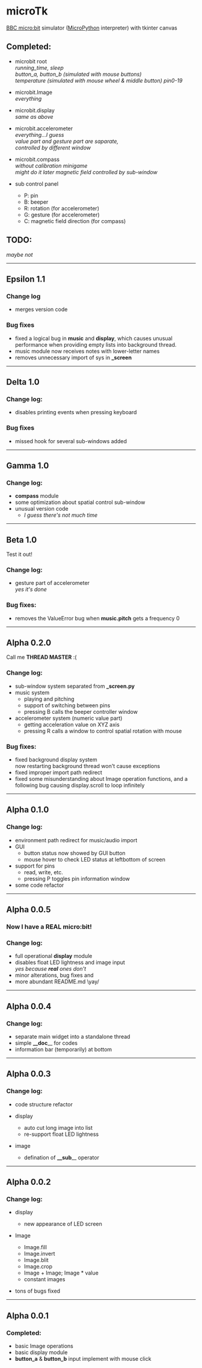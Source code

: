 # microTk
[BBC micro:bit](https://microbit.org/) simulator ([MicroPython](http://python.microbit.org) interpreter) with tkinter canvas

## Completed:

* microbit root  
_running_time, sleep  
button_a, button_b (simulated with mouse buttons)  
temperature (simulated with mouse wheel & middle button)
pin0-19_

* microbit.Image  
_everything_

* microbit.display  
_same as above_

* microbit.accelerometer  
_everything...I guess  
value part and gesture part are saparate,   
controlled by different window_

* microbit.compass  
_without calibration minigame  
might do it later
magnetic field controlled by sub-window_

* sub control panel  
   * P: pin
   * B: beeper
   * R: rotation (for accelerometer)
   * G: gesture (for accelerometer)
   * C: magnetic field direction (for compass)

## TODO:
_maybe not_

***

## Epsilon 1.1
### Change log
* merges version code

### Bug fixes
* fixed a logical bug in __music__ and __display__, which causes unusual performance when providing empty lists into background thread.
* music module now receives notes with lower-letter names
* removes unnecessary import of sys in __\_screen__

***

## Delta 1.0
### Change log:
* disables printing events when pressing keyboard

### Bug fixes
* missed hook for several sub-windows added

***

## Gamma 1.0
### Change log:
* __compass__ module
* some optimization about spatial control sub-window
* unusual version code
    * _I guess there's not much time_

***

## Beta 1.0
Test it out!
### Change log:
* gesture part of accelerometer  
_yes it's done_

### Bug fixes:
* removes the ValueError bug when __music.pitch__ gets a frequency 0

***

## Alpha 0.2.0
Call me __THREAD MASTER__ :(
### Change log:
* sub-window system separated from __\_screen.py__
* music system  
    * playing and pitching
    * support of switching between pins
    * pressing B calls the beeper controller window
* accelerometer system (numeric value part)
    * getting acceleration value on XYZ axis
    * pressing R calls a  window to control spatial rotation with mouse

### Bug fixes:
* fixed background display system  
    now restarting background thread won't cause exceptions
* fixed improper import path redirect
* fixed some misunderstanding about Image operation functions, and a following bug causing display.scroll to loop infinitely

***

## Alpha 0.1.0
### Change log: 
* environment path redirect for music/audio import
* GUI
    * button status now showed by GUI button
    * mouse hover to check LED status at leftbottom of screen
* support for pins
    * read, write, etc.
    * pressing P toggles pin information window
* some code refactor

***

## Alpha 0.0.5
### __Now I have a REAL micro:bit!__
### Change log:
* full operational __display__ module
* disables float LED lightness and image input  
_yes because __real__ ones don't_
* minor alterations, bug fixes and 
* more abundant README.md  \yay/

***

## Alpha 0.0.4
### Change log:
* separate main widget into a standalone thread
* simple __\_\_doc____ for codes
* information bar (temporarily) at bottom

***

## Alpha 0.0.3

### Change log:
* code structure refactor

* display
    * auto cut long image into list
    * re-support float LED lightness

* image
    * defination of __\_\_sub____ operator

***

## Alpha 0.0.2

### Change log:
* display
    * new appearance of LED screen

* Image
    * Image.fill
    * Image.invert
    * Image.blit
    * Image.crop
    * Image + Image; Image * value
    * constant images

* tons of bugs fixed

***

## Alpha 0.0.1

### Completed:
* basic Image operations
* basic display module
* __button_a__ & __button_b__ input implement with mouse click